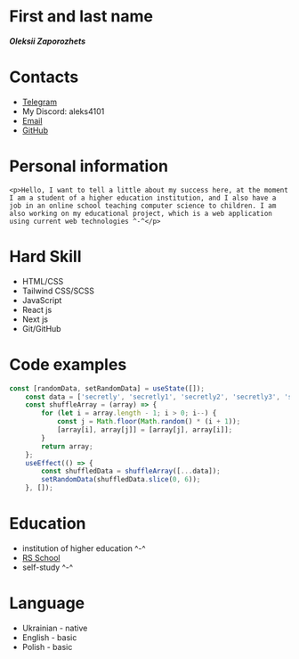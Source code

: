 # First and last name
***Oleksii Zaporozhets***

# Contacts
- [Telegram](@alexname04)
- My Discord: aleks4101
- [Email](aleksname@gmail.com)
- [GitHub](https://github.com/aleksname)

# Personal information
    <p>Hello, I want to tell a little about my success here, at the moment I am a student of a higher education institution, and I also have a job in an online school teaching computer science to children. I am also working on my educational project, which is a web application using current web technologies ^-^</p>

# Hard Skill 
- HTML/CSS
- Tailwind CSS/SCSS
- JavaScript
- React js
- Next js
- Git/GitHub

# Code examples
```JavaScript
const [randomData, setRandomData] = useState([]);
    const data = ['secretly', 'secretly1', 'secretly2', 'secretly3', 'secretly4'];
    const shuffleArray = (array) => {
        for (let i = array.length - 1; i > 0; i--) {
            const j = Math.floor(Math.random() * (i + 1));
            [array[i], array[j]] = [array[j], array[i]];
        }
        return array;
    };
    useEffect(() => {
        const shuffledData = shuffleArray([...data]);
        setRandomData(shuffledData.slice(0, 6)); 
    }, []);

```
# Education
- institution of higher education ^-^
- [RS School](https://rs.school/)
- self-study ^-^

# Language
- Ukrainian - native
- English - basic
- Polish - basic

